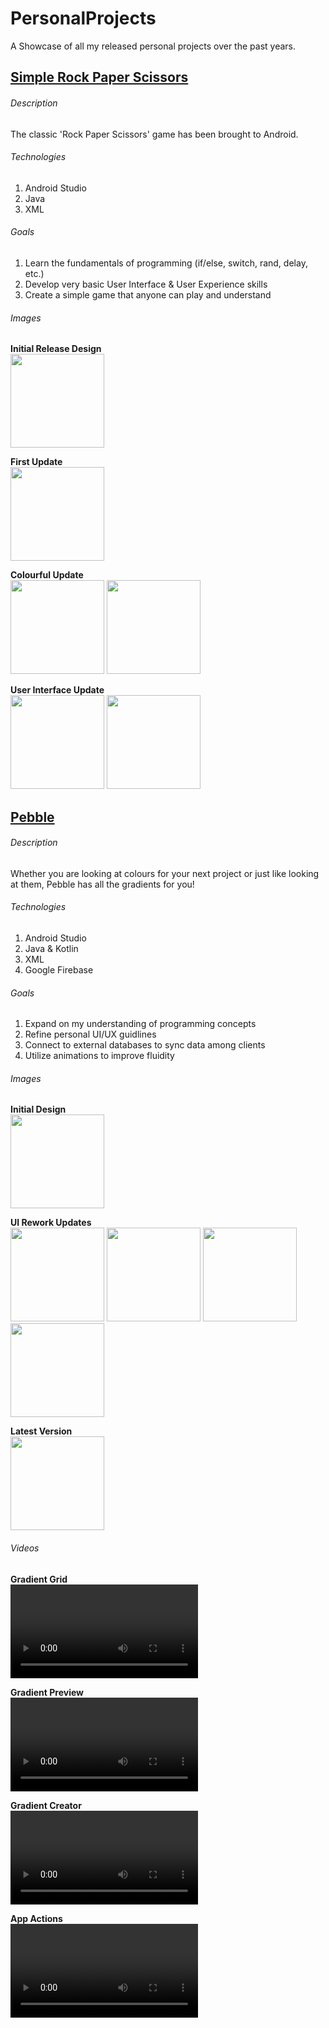 # PersonalProjects
A Showcase of all my released personal projects over the past years.

## [Simple Rock Paper Scissors](https://play.google.com/store/apps/details?id=com.simplegames.chris.rockpaperscissors)
###### Description
The classic 'Rock Paper Scissors' game has been brought to Android.


###### Technologies
  1) Android Studio
  2) Java
  3) XML


###### Goals
  1) Learn the fundamentals of programming (if/else, switch, rand, delay, etc.)
  2) Develop very basic User Interface & User Experience skills
  3) Create a simple game that anyone can play and understand


###### Images
**Initial Release Design**  
<img src="https://user-images.githubusercontent.com/24950701/197416632-1001cf65-f230-4acd-8461-2c1f504915be.png" width="150">

**First Update**  
<img src="https://user-images.githubusercontent.com/24950701/197416663-7647721f-2311-4256-9d34-5372a6813de8.png" width="150">

**Colourful Update**  
<img src="https://user-images.githubusercontent.com/24950701/197416673-f897bf57-2f18-4f4d-a795-db2de43663e6.png" width="150">
<img src="https://user-images.githubusercontent.com/24950701/197416681-60cad56c-ceba-4a9c-9d68-68df02d7432f.png" width="150">

**User Interface Update**  
<img src="https://user-images.githubusercontent.com/24950701/197416691-df6767c6-e2b3-47eb-bdf4-1b29db1338b0.jpg" width="150">
<img src="https://user-images.githubusercontent.com/24950701/197416718-0dd69411-d6ba-4263-8227-76f9c495ee5b.jpg" width="150">



## [Pebble](https://play.google.com/store/apps/details?id=com.simple.chris.pebble)
###### Description
Whether you are looking at colours for your next project or just like looking at them, Pebble has all the gradients for you!


###### Technologies
  1) Android Studio
  2) Java & Kotlin
  3) XML
  4) Google Firebase


###### Goals
  1) Expand on my understanding of programming concepts
  2) Refine personal UI/UX guidlines
  3) Connect to external databases to sync data among clients
  4) Utilize animations to improve fluidity


###### Images

**Initial Design**  
<img src="https://user-images.githubusercontent.com/24950701/197418713-6408352c-7c0f-4888-88d2-b809fbdf0f92.png" width="150">

**UI Rework Updates**  
<img src="https://user-images.githubusercontent.com/24950701/197418737-b6b6c9e0-fa69-43ba-989c-1364d18867b1.png" width="150">
<img src="https://user-images.githubusercontent.com/24950701/197418788-d82ebc9a-ce38-47c5-b56d-6d755339749a.png" width="150">
<img src="https://user-images.githubusercontent.com/24950701/197418807-7c885c19-7ad0-4c72-9678-920e598a0813.jpg" width="150">
<img src="https://user-images.githubusercontent.com/24950701/197418827-5572afa9-f61a-461e-851d-4f216d9060b0.jpg" width="150">

**Latest Version**  
<img src="https://user-images.githubusercontent.com/24950701/197418846-d989daf8-9982-486d-baa8-6dd0f476b000.jpg" width="150">


###### Videos

**Gradient Grid**  
![](https://user-images.githubusercontent.com/24950701/197418568-49eb34c7-45a1-410a-9a73-d234da512e53.mp4)

**Gradient Preview**  
![](https://user-images.githubusercontent.com/24950701/197419251-24b43834-08d4-4d4a-9c6b-89ac72e83acb.mp4)

**Gradient Creator**  
![](https://user-images.githubusercontent.com/24950701/197419261-b2b33671-a7bc-4835-bf7d-f98df5aec8c8.mp4)

**App Actions**  
![](https://user-images.githubusercontent.com/24950701/197419271-d9af88d4-3c56-4671-82fc-923146b81f0d.mp4)
